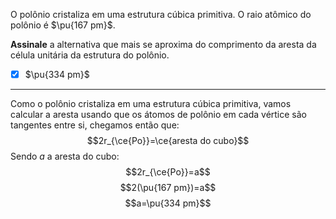 O polônio cristaliza em uma estrutura cúbica primitiva. O raio atômico do polônio é $\pu{167 pm}$.

**Assinale** a alternativa que mais se aproxima do comprimento da aresta da célula unitária da estrutura do polônio.

- [x] $\pu{334 pm}$

---

Como o polônio cristaliza em uma estrutura cúbica primitiva, vamos calcular a aresta usando que os átomos de polônio em cada vértice são tangentes entre si, chegamos então que:
$$2r_{\ce{Po}}=\ce{aresta do cubo}$$
Sendo $a$ a aresta do cubo:
$$2r_{\ce{Po}}=a$$
$$2(\pu{167 pm})=a$$
$$a=\pu{334 pm}$$

